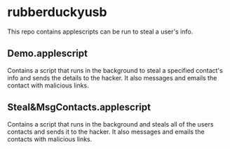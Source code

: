 # rubberduckyusb
This repo contains applescripts can be run to steal a user's info.

## Demo.applescript
Contains a script that runs in the background to steal a specified contact's info and sends the details to the hacker. It also messages and emails the contact with malicious links.

## Steal&MsgContacts.applescript
Contains a script that runs in the background and steals all of the users contacts and sends it to the hacker. It also messages and emails the contacts with malicious links.
